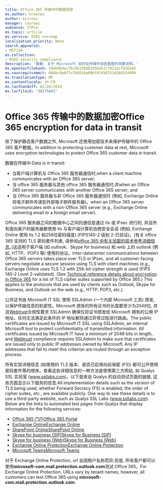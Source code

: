 ```yaml
---
title: Office 365 传输中的数据加密
ms.author: krowley
author: kccross
manager: laurawi
audience: ITPro
ms.topic: article
ms.service: O365-seccomp
localization_priority: None
search.appverid:
- MET150
ms.collection:
- M365-security-compliance
description: '摘要: 关于 Microsoft 如何在传输中加密数据的简要说明。'
ms.openlocfilehash: 596b884ac76c9b138d01958363c7921acf926345
ms.sourcegitcommit: 686bc9a8f7a7b6810a096f07d36751d10d334409
ms.translationtype: MT
ms.contentlocale: zh-CN
ms.lasthandoff: 02/26/2019
ms.locfileid: "30275842"
---
```

# <a name="office-365-encryption-for-data-in-transit"></a><span data-ttu-id="f1801-103">Office 365 传输中的数据加密</span><span class="sxs-lookup"><span data-stu-id="f1801-103">Office 365 encryption for data in transit</span></span>

<span data-ttu-id="f1801-104">除了保护静态客户数据之外, Microsoft 还使用加密技术来保护传输中的 Office 365 客户数据。</span><span class="sxs-lookup"><span data-stu-id="f1801-104">In addition to protecting customer data at rest, Microsoft uses encryption technologies to protect Office 365 customer data in transit.</span></span> 

<span data-ttu-id="f1801-105">数据在传输中:</span><span class="sxs-lookup"><span data-stu-id="f1801-105">Data is in transit:</span></span>
- <span data-ttu-id="f1801-106">当客户端计算机与 Office 365 服务器通信时;</span><span class="sxs-lookup"><span data-stu-id="f1801-106">when a client machine communicates with an Office 365 server;</span></span>
- <span data-ttu-id="f1801-107">当 office 365 服务器与其他 office 365 服务器通信时;并</span><span class="sxs-lookup"><span data-stu-id="f1801-107">when an Office 365 server communicates with another Office 365 server; and</span></span>
- <span data-ttu-id="f1801-108">当 Office 365 服务器与非 Office 365 服务器通信时 (例如, Exchange Online 将电子邮件传递到外部电子邮件服务器)。</span><span class="sxs-lookup"><span data-stu-id="f1801-108">when an Office 365 server communicates with a non-Office 365 server (e.g., Exchange Online delivering email to a foreign email server).</span></span>

<span data-ttu-id="f1801-p101">Office 365 服务器之间的数据中心之间的通信是通过 tls 或 IPsec 进行的, 并且所有面向客户的服务器都使用 tls 与客户端计算机协商安全会话 (例如, Exchange Online 使用 tls 1.2 和256位密码强度) (FIPS140-2 级别 2-已验证)。(有关 office 365 支持的 TLS 密码套件列表, 请参阅[office 365 中有关加密的技术参考详细信息](https://support.office.com/article/Technical-reference-details-about-encryption-in-Office-365-862CBE93-4268-4EF9-BA79-277545ECF221)。)这适用于客户端 (如 outlook、Skype for business) 和 web 上的 outlook (例如, HTTP、POP3 等) 使用的协议。</span><span class="sxs-lookup"><span data-stu-id="f1801-p101">Inter-datacenter communications between Office 365 servers takes place over TLS or IPsec, and all customer-facing servers negotiate a secure session using TLS with client machines (e.g., Exchange Online uses TLS 1.2 with 256-bit cipher strength is used (FIPS 140-2 Level 2-validated). (See [Technical reference details about encryption in Office 365](https://support.office.com/article/Technical-reference-details-about-encryption-in-Office-365-862CBE93-4268-4EF9-BA79-277545ECF221) for a list of TLS cipher suites supported by Office 365.) This applies to the protocols that are used by clients such as Outlook, Skype for Business, and Outlook on the web (e.g., HTTP, POP3, etc.).</span></span>

<span data-ttu-id="f1801-p102">公共证书由 Microsoft IT SSL 使用 SSLAdmin (一个内部 Microsoft 工具) 颁发, 以保护传输信息的机密性。Microsoft 颁发的所有证书的长度都至少为2048位, 并且[Webtrust](http://www.webtrust.org/homepage-documents/item70372.pdf)合规性要求 SSLAdmin 确保仅将证书颁发给 Microsoft 拥有的公用 IP 地址。任何无法满足此条件的 IP 地址都将通过异常过程进行路由。</span><span class="sxs-lookup"><span data-stu-id="f1801-p102">The public certificates are issued by Microsoft IT SSL using SSLAdmin, an internal Microsoft tool to protect confidentiality of transmitted information. All certificates issued by Microsoft IT have a minimum of 2048 bits in length, and [Webtrust](http://www.webtrust.org/homepage-documents/item70372.pdf) compliance requires SSLAdmin to make sure that certificates are issued only to public IP addresses owned by Microsoft. Any IP addresses that fail to meet this criterion are routed through an exception process.</span></span>

<span data-ttu-id="f1801-p103">所有实现详细信息 (如使用的 TLS 版本、是否已启用向前保密 (FS)) 都可公开使用密码套件等的顺序。查看这些详细信息的一种方法是使用第三方网站, 如 Qualys SSL 实验室 (www.ssllabs.com)。以下是来自 Qualys 的自动测试页面的链接, 这些页面显示以下服务的信息:</span><span class="sxs-lookup"><span data-stu-id="f1801-p103">All implementation details such as the version of TLS being used, whether Forward Secrecy (FS) is enabled, the order of cipher suites, etc., are available publicly. One way to see these details is to use a third-party website, such as Qualys SSL Labs (www.ssllabs.com). Below are the links to automated test pages from Qualys that display information for the following services:</span></span>
- [<span data-ttu-id="f1801-117">Office 365 门户</span><span class="sxs-lookup"><span data-stu-id="f1801-117">Office 365 Portal</span></span>](https://www.ssllabs.com/ssltest/analyze.html?d=portal.office.com&hideResults=on)
- [<span data-ttu-id="f1801-118">Exchange Online</span><span class="sxs-lookup"><span data-stu-id="f1801-118">Exchange Online</span></span>](https://www.ssllabs.com/ssltest/analyze.html?d=outlook.office365.com&hideResults=on)
- [<span data-ttu-id="f1801-119">SharePoint Online</span><span class="sxs-lookup"><span data-stu-id="f1801-119">SharePoint Online</span></span>](https://www.ssllabs.com/ssltest/analyze.html?d=microsoft-my.sharepoint.com&hideResults=on)
- [<span data-ttu-id="f1801-120">Skype for business (SIP)</span><span class="sxs-lookup"><span data-stu-id="f1801-120">Skype for Business (SIP)</span></span>](https://www.ssllabs.com/ssltest/analyze.html?d=sipdir.online.lync.com)
- [<span data-ttu-id="f1801-121">Skype for business (Web)</span><span class="sxs-lookup"><span data-stu-id="f1801-121">Skype for Business (Web)</span></span>](https://www.ssllabs.com/ssltest/analyze.html?d=webdir.online.lync.com&hideResults=on)
- [<span data-ttu-id="f1801-122">Exchange Online Protection</span><span class="sxs-lookup"><span data-stu-id="f1801-122">Exchange Online Protection</span></span>](https://ssl-tools.net/mailservers/microsoft-com.mail.protection.outlook.com)
- [<span data-ttu-id="f1801-123">Microsoft Teams</span><span class="sxs-lookup"><span data-stu-id="f1801-123">Microsoft Teams</span></span>](https://www.ssllabs.com/ssltest/analyze.html?d=teams.microsoft.com&latest)

<span data-ttu-id="f1801-124">对于 Exchange Online Protection, url 会因租户名称而异;但是, 所有客户都可以使用**microsoft-com.mail.protection.outlook.com**测试 Office 365。</span><span class="sxs-lookup"><span data-stu-id="f1801-124">For Exchange Online Protection, URLs vary by tenant names; however, all customers can test Office 365 using **microsoft-com.mail.protection.outlook.com**.</span></span>

